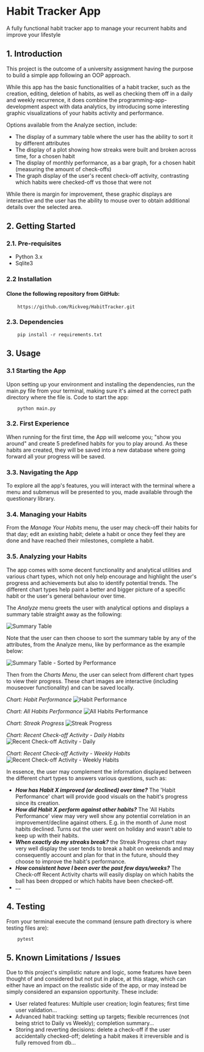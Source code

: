 # Habit Tracker App

A fully functional habit tracker app to manage your recurrent habits and improve your lifestyle

## 1. Introduction
This project is the outcome of a university assignment having the purpose to build a simple app following an OOP approach.

While this app has the basic functionalities of a habit tracker, such as the creation, editing, deletion of habits, as well as checking them off in a daily and weekly recurrence,
it does combine the programming-app-development aspect with data analytics, by introducing some interesting graphic visualizations of your habits activity and performance.

Options available from the Analyze section, include:
- The display of a summary table where the user has the ability to sort it by different attributes
- The display of a plot showing how streaks were built and broken across time, for a chosen habit
- The display of monthly performance, as a bar graph, for a chosen habit (measuring the amount of check-offs)
- The graph display of the user's recent check-off activity, contrasting which habits were checked-off vs those that were not

While there is margin for improvement, these graphic displays are interactive and the user has the ability to mouse over to obtain additional details over the selected area.

## 2. Getting Started

### 2.1. Pre-requisites
- Python 3.x
- Sqlite3

### 2.2 Installation
#### Clone the following repository from GitHub:
        https://github.com/Rickveg/HabitTracker.git

### 2.3. Dependencies
        pip install -r requirements.txt

## 3. Usage

### 3.1 Starting the App
Upon setting up your environment and installing the dependencies, run the main.py file from your terminal, 
making sure it's aimed at the correct path directory where the file is. Code to start the app:

        python main.py

### 3.2. First Experience
When running for the first time, the App will welcome you; "show you around" and create 5 predefined habits for you to play around.
As these habits are created, they will be saved into a new database where going forward all your progress will be saved.

### 3.3. Navigating the App
To explore all the app's features, you will interact with the terminal where a menu and submenus will be presented to you, made available through the questionary library.

### 3.4. Managing your Habits
From the *Manage Your Habits* menu, the user may check-off their habits for that day; edit an existing habit; delete a habit or once they feel they are done and have reached their milestones, complete a habit.

### 3.5. Analyzing your Habits
The app comes with some decent functionality and analytical utilities and various chart types, which not only help encourage and highlight the user's progress
and achievements but also to identify potential trends. The different chart types help paint a better and bigger picture of a specific habit or the user's general behaviour over time. 

The *Analyze* menu greets the user with analytical options and displays a summary table straight away as the following:

![Summary Table](Images//habit_summary.png "Habits Summary")

Note that the user can then choose to sort the summary table by any of the attributes, from the Analyze menu, like by performance as the example below:

![Summary Table - Sorted by Performance](Images/habit_summary_sorted_performance_descending.png "Habits Summary Sorted")

Then from the *Charts Menu*, the user can select from different chart types to view their progress. These chart images are interactive (including mouseover functionality) and can be saved locally.

*Chart: Habit Performance*
![Habit Performance](Images/habit_performance.png "Habit Performance")

*Chart: All Habits Performance*
![All Habits Performance](Images/all_habits_performance_monthly_progress.png "All Habits Performance")

*Chart: Streak Progress*
![Streak Progress](Images/streak_progress.png "Streak Progress")

*Chart: Recent Check-off Activity - Daily Habits*
![Recent Check-off Activity - Daily](Images/checkoff_recent_activity_daily_habits.png "Recent Check-off Activity - Daily Habits")

*Chart: Recent Check-off Activity - Weekly Habits*
![Recent Check-off Activity - Weekly Habits](Images/checkoff_recent_activity_weekly_habits.png "Recent Check-off Activity - Weekly Habits")

In essence, the user may complement the information displayed between the different chart types to answers various questions, such as:
- ***How has Habit X improved (or declined) over time?*** The 'Habit Performance' chart will provide good visuals on the habit's progress since its creation.
- ***How did Habit X perform against other habits?*** The 'All Habits Performance' view may very well show any potential correlation in an improvement/decline against others. E.g. in the month of June most habits declined. Turns out the user went on holiday and wasn't able to keep up with their habits.
- ***When exactly do my streaks break?*** the Streak Progress chart may very well display the user tends to break a habit on weekends and may consequently account and plan for that in the future, should they choose to improve the habit's performance.
- ***How consistent have I been over the past few days/weeks?*** The Check-off Recent Activity charts will easily display on which habits the ball has been dropped or which habits have been checked-off.
- ***...***

## 4. Testing
From your terminal execute the command (ensure path directory is where testing files are):

        pytest

## 5. Known Limitations / Issues
Due to this project's simplistic nature and logic, some features have been thought of and considered but not put in place, at this stage, which can either have an impact on the realistic side of the app, or may instead be simply considered an expansion opportunity. These include:
- User related features: Multiple user creation; login features; first time user validation...
- Advanced habit tracking: setting up targets; flexible recurrences (not being strict to Daily vs Weekly); completion summary...
- Storing and reverting decisions: delete a check-off if the user accidentally checked-off; deleting a habit makes it irreversible and is fully removed from db...